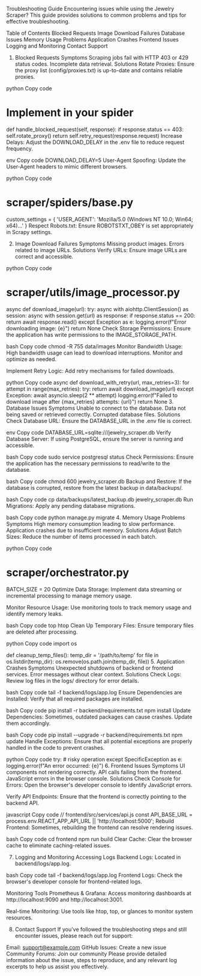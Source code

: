 
Troubleshooting Guide
Encountering issues while using the Jewelry Scraper? This guide provides solutions to common problems and tips for effective troubleshooting.

Table of Contents
Blocked Requests
Image Download Failures
Database Issues
Memory Usage Problems
Application Crashes
Frontend Issues
Logging and Monitoring
Contact Support
1. Blocked Requests
Symptoms
Scraping jobs fail with HTTP 403 or 429 status codes.
Incomplete data retrieval.
Solutions
Rotate Proxies: Ensure the proxy list (config/proxies.txt) is up-to-date and contains reliable proxies.

python
Copy code
# Implement in your spider
def handle_blocked_request(self, response):
    if response.status == 403:
        self.rotate_proxy()
        return self.retry_request(response.request)
Increase Delays: Adjust the DOWNLOAD_DELAY in the .env file to reduce request frequency.

env
Copy code
DOWNLOAD_DELAY=5
User-Agent Spoofing: Update the User-Agent headers to mimic different browsers.

python
Copy code
# scraper/spiders/base.py
custom_settings = {
    'USER_AGENT': 'Mozilla/5.0 (Windows NT 10.0; Win64; x64)...'
}
Respect Robots.txt: Ensure ROBOTSTXT_OBEY is set appropriately in Scrapy settings.

2. Image Download Failures
Symptoms
Missing product images.
Errors related to image URLs.
Solutions
Verify URLs: Ensure image URLs are correct and accessible.

python
Copy code
# scraper/utils/image_processor.py
async def download_image(url):
    try:
        async with aiohttp.ClientSession() as session:
            async with session.get(url) as response:
                if response.status == 200:
                    return await response.read()
    except Exception as e:
        logging.error(f"Error downloading image: {e}")
        return None
Check Storage Permissions: Ensure the application has write permissions to the IMAGE_STORAGE_PATH.

bash
Copy code
chmod -R 755 data/images
Monitor Bandwidth Usage: High bandwidth usage can lead to download interruptions. Monitor and optimize as needed.

Implement Retry Logic: Add retry mechanisms for failed downloads.

python
Copy code
async def download_with_retry(url, max_retries=3):
    for attempt in range(max_retries):
        try:
            return await download_image(url)
        except Exception:
            await asyncio.sleep(2 ** attempt)
    logging.error(f"Failed to download image after {max_retries} attempts: {url}")
    return None
3. Database Issues
Symptoms
Unable to connect to the database.
Data not being saved or retrieved correctly.
Corrupted database files.
Solutions
Check Database URL: Ensure the DATABASE_URL in the .env file is correct.

env
Copy code
DATABASE_URL=sqlite:///jewelry_scraper.db
Verify Database Server: If using PostgreSQL, ensure the server is running and accessible.

bash
Copy code
sudo service postgresql status
Check Permissions: Ensure the application has the necessary permissions to read/write to the database.

bash
Copy code
chmod 600 jewelry_scraper.db
Backup and Restore: If the database is corrupted, restore from the latest backup in data/backups/.

bash
Copy code
cp data/backups/latest_backup.db jewelry_scraper.db
Run Migrations: Apply any pending database migrations.

bash
Copy code
python manage.py migrate
4. Memory Usage Problems
Symptoms
High memory consumption leading to slow performance.
Application crashes due to insufficient memory.
Solutions
Adjust Batch Sizes: Reduce the number of items processed in each batch.

python
Copy code
# scraper/orchestrator.py
BATCH_SIZE = 20
Optimize Data Storage: Implement data streaming or incremental processing to manage memory usage.

Monitor Resource Usage: Use monitoring tools to track memory usage and identify memory leaks.

bash
Copy code
top
htop
Clean Up Temporary Files: Ensure temporary files are deleted after processing.

python
Copy code
import os

def cleanup_temp_files():
    temp_dir = '/path/to/temp'
    for file in os.listdir(temp_dir):
        os.remove(os.path.join(temp_dir, file))
5. Application Crashes
Symptoms
Unexpected shutdowns of backend or frontend services.
Error messages without clear context.
Solutions
Check Logs: Review log files in the logs/ directory for error details.

bash
Copy code
tail -f backend/logs/app.log
Ensure Dependencies are Installed: Verify that all required packages are installed.

bash
Copy code
pip install -r backend/requirements.txt
npm install
Update Dependencies: Sometimes, outdated packages can cause crashes. Update them accordingly.

bash
Copy code
pip install --upgrade -r backend/requirements.txt
npm update
Handle Exceptions: Ensure that all potential exceptions are properly handled in the code to prevent crashes.

python
Copy code
try:
    # risky operation
except SpecificException as e:
    logging.error(f"An error occurred: {e}")
6. Frontend Issues
Symptoms
UI components not rendering correctly.
API calls failing from the frontend.
JavaScript errors in the browser console.
Solutions
Check Console for Errors: Open the browser's developer console to identify JavaScript errors.

Verify API Endpoints: Ensure that the frontend is correctly pointing to the backend API.

javascript
Copy code
// frontend/src/services/api.js
const API_BASE_URL = process.env.REACT_APP_API_URL || 'http://localhost:5000';
Rebuild Frontend: Sometimes, rebuilding the frontend can resolve rendering issues.

bash
Copy code
cd frontend
npm run build
Clear Cache: Clear the browser cache to eliminate caching-related issues.

7. Logging and Monitoring
Accessing Logs
Backend Logs: Located in backend/logs/app.log.

bash
Copy code
tail -f backend/logs/app.log
Frontend Logs: Check the browser's developer console for frontend-related logs.

Monitoring Tools
Prometheus & Grafana: Access monitoring dashboards at http://localhost:9090 and http://localhost:3001.

Real-time Monitoring: Use tools like htop, top, or glances to monitor system resources.

8. Contact Support
If you've followed the troubleshooting steps and still encounter issues, please reach out for support:

Email: support@example.com
GitHub Issues: Create a new issue
Community Forums: Join our community
Please provide detailed information about the issue, steps to reproduce, and any relevant log excerpts to help us assist you effectively. 
